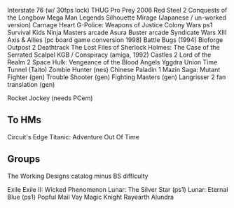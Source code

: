 
Interstate 76 (w/ 30fps lock)
THUG Pro
Prey 2006
Red Steel 2
Conquests of the Longbow
Mega Man Legends
Silhouette Mirage (Japanese / un-worked version)
Carnage Heart
G-Police: Weapons of Justice
Colony Wars ps1
Survival Kids
Ninja Masters arcade
Asura Buster arcade
Syndicate Wars
XIII
Axis & Allies (pc board game conversion 1998)
Battle Bugs (1994)
Bioforge
Outpost 2
Deathtrack
The Lost Files of Sherlock Holmes: The Case of the Serrated Scalpel
KGB / Conspiracy (amiga, 1992)
Castles 2
Lord of the Realm 2
Space Hulk: Vengeance of the Blood Angels
Yggdra Union
Time Tunnel (Taito)
Zombie Hunter (nes)
Chinese Paladin 1
Mazin Saga: Mutant Fighter (gen)
Trouble Shooter (gen)
Fighting Masters (gen)
Langrisser 2 fan translation (gen)

Rocket Jockey (needs PCem)


## To HMs
Circuit's Edge
Titanic: Adventure Out Of Time


## Groups

The Working Designs catalog minus BS difficulty

Exile
Exile II: Wicked Phenomenon
Lunar: The Silver Star (ps1)
Lunar: Eternal Blue (ps1)
Popful Mail
Vay
Magic Knight Rayearth
Alundra
